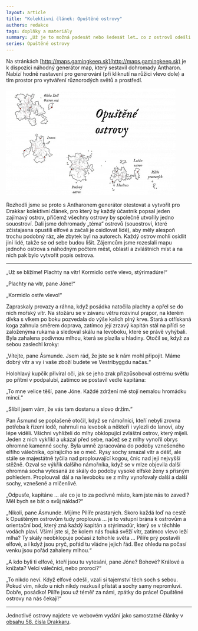 ```yaml
---
layout: article
title: "Kolektivní článek: Opuštěné ostrovy"
authors: redakce
tags: doplňky a materiály
summary: „Už je to možná padesát nebo šedesát let… co z ostrovů odešli elfové. Předtím nás jejich lodě držely v bezpečné vzdálenosti a my jsme se drželi dál, pak ale ze dne na den zmizeli… a zůstaly po nich jen tiché dolmeny, opuštěné domy, přístaviště a chrámy. Brzy se tomu tady začalo říkat Opuštěné souostroví a naše kogy zakotvily v prázdných zátokách, kde nás vítalo jen bečení ovcí, jejichž pastýři odešli. Přišli noví lidé z jihu, aby se tu usadili a osídlili jsme postupně většinu větších ostrůvků. Ale nikdy jsme nezjistili proč nebo kam elfové odešli. Zmizeli všichni beze stopy a bez vysvětlení…“
series: Opuštěné ostrovy
---
```


Na stránkách [http://maps.gamingkeep.sk](http://maps.gamingkeep.sk) je k dispozici náhodný generátor map, který sestavil dohromady Antharon. Nabízí hodně nastavení pro generování (při kliknutí na růžici vlevo dole) a tím prostor pro vytváření různorodých světů a prostředí.

![](83520.jpg)

Rozhodli jsme se proto s Antharonem generátor otestovat a vytvořit pro Drakkar kolektivní článek, pro který by každý účastník popsal jeden zajímavý ostrov, přičemž všechny ostrovy by společně utvořily jedno souostroví. Dali jsme dohromady „téma“ ostrovů (souostroví, které zčistajasna opustili elfové a začali je osidlovat lidé), aby měly alespoň trochu podobný ráz, ale zbytek byl na autorech. Každý ostrov mohli osídlit jiní lidé, takže se od sebe budou lišit. Zájemcům jsme rozeslali mapu jednoho ostrova s náhodným počtem měst, oblastí a zvláštních míst a na nich pak bylo vytvořit popis ostrova.

---

„Už se blížíme! Plachty na vítr! Kormidlo ostře vlevo, stýrimadúre!“

„Plachty na vítr, pane Jóne!“

„Kormidlo ostře vlevo!“

Zapraskaly provazy a ráhna, když posádka natočila plachty a opřel se do nich mořský vítr. Na stožáru se v závanu větru rozvinul prapor, na kterém dívka s vlkem po boku pozvedala do výše kalich plný krve. Stará a otřískaná koga zahnula směrem doprava, zatímco její zrzavý kapitán stál na přídi se založenýma rukama a sledoval skálu na levoboku, které se právě vyhýbali. Byla zahalena podivnou mlhou, která se plazila u hladiny. Otočil se, když za sebou zaslechl kroky:

„Vítejte, pane Ásmunde. Jsem rád, že jste se k nám mohl připojit. Máme dobrý vítr a vy i vaše zboží budete ve Vestri­byggdu načas.“

Holohlavý kupčík přivíral oči, jak se jeho zrak přizpůsoboval ostrému světlu po přítmí v podpalubí, zatímco se postavil vedle kapitána:

„To mne velice těší, pane Jóne. Kaž­dé zdržení mě stojí nemalou hromádku mincí.“

„Slíbil jsem vám, že vás tam dostanu a slovo držím.“

Pan Ásmund se poplašeně otočil, když se námořníci, kteří nebyli zrovna potřeba k řízení lodě, nahrnuli na levobok a někteří i vylezli do lanoví, aby lépe viděli. Všichni vyhlíželi do mlhy obklopující zvláštní ostrov, který míjeli. Jeden z nich vykřikl a ukázal před sebe, načež se z mlhy vynořil obrys ohromné kamenné sochy. Byla umně zpracována do podoby vznešeného elfího válečníka, opírajícího se o meč. Rysy sochy smazal vítr a déšť, ale stále se majestátně tyčila nad proplouvající kogou, čníc nad její nejvyšší stěžně. Ozval se výkřik dalšího námořníka, když se v mlze objevila další ohromná socha vytesaná ze skály do podoby vysoké elfské ženy s přísným pohledem. Proplouvali dál a na levoboku se z mlhy vynořovaly další a další sochy, vznešené a mlčenlivé.

„Odpusťe, kapitáne … ale co je to za podivné místo, kam jste nás to zavedl? Měl bych se bát o svůj náklad?“

„Nikoli, pane Ásmunde. Míjíme Pilíře prastarých. Skoro každá loď na cestě k Opuštěným ostrovům tudy proplouvá … je to vstupní brána k ostrovům a orientační bod, který zná každý kapitán a stýrimadúr, který se v těchhle vodách plaví. Všiml jste si, že kolem nás fouká svěží vítr, zatímco vlevo leží mlha? Ty skály neobklopuje počasí z tohohle světa … Pilíře prý postavili elfové, a i když jsou pryč, pořád tu vládne jejich řád. Bez ohledu na počasí venku jsou pořád zahaleny mlhou.“

„A kdo byli ti elfové, kteří jsou tu vytesáni, pane Jóne? Bohové? Králové a knížata? Velcí válečníci, nebo proroci?“

„To nikdo neví. Když elfové odešli, vzali si tajemství těch soch s sebou. Pokud vím, nikdo u nich nikdy nezkusil přistát a sochy samy nepromluví. Dobře, posádko! Pilíře jsou už téměř za námi, zpátky do práce! Opuštěné ostrovy na nás čekají!“

---

Jednotlivé ostrovy najdete ve webovém vydání jako samostatné články v [obsahu 58. čísla Drakkaru](.).
